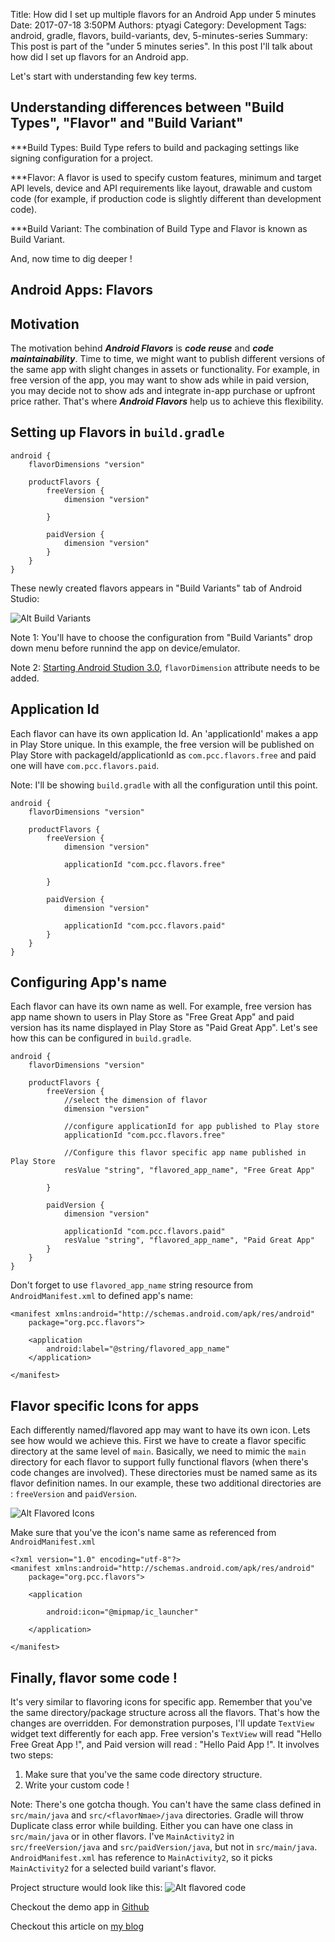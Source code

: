 Title: How did I set up multiple flavors for an Android App under 5 minutes
Date: 2017-07-18 3:50PM
Authors: ptyagi
Category: Development
Tags: android, gradle, flavors, build-variants, dev, 5-minutes-series
Summary: This post is part of the "under 5 minutes series". In this post I'll talk about how did I set up flavors for an Android app.

Let's start with understanding few key terms.

## Understanding differences between "Build Types", "Flavor" and "Build Variant"

***Build Types:
Build Type refers to build and packaging settings like signing configuration for a project.

***Flavor:
A flavor is used to specify custom features, minimum and target API levels, device and API requirements like layout, drawable and custom code (for example, if production code is slightly different than development code).

***Build Variant:
The combination of Build Type and Flavor is known as Build Variant.

And, now time to dig deeper !

## Android Apps: Flavors

## Motivation
The motivation behind ***Android Flavors*** is ***code reuse*** and ***code maintainability***.
Time to time, we might want to publish different versions of the same app with slight changes in
assets or functionality. For example, in free version of the app, you may want to show ads while in
paid version, you may decide not to show ads and integrate in-app purchase or upfront price rather.
That's where ***Android Flavors*** help us to achieve this flexibility.

## Setting up Flavors in `build.gradle`

```
android {
    flavorDimensions "version"

    productFlavors {
        freeVersion {
            dimension "version"

        }

        paidVersion {
            dimension "version"
        }
    }
}
```

These newly created flavors appears in "Build Variants" tab of Android Studio:

![Alt Build Variants](../images/flavors/build_variants_1.png)

Note 1: You'll have to choose the configuration from "Build Variants" drop down menu before runnind the app on device/emulator.

Note 2: [Starting Android Studion 3.0](https://developer.android.com/studio/build/gradle-plugin-3-0-0-migration.html?utm_source=android-studio#variant_aware),
 `flavorDimension` attribute needs to be added.

## Application Id
Each flavor can have its own application Id. An 'applicationId' makes a app in Play Store unique.
In this example, the free version will be published on Play Store with packageId/applicationId as `com.pcc.flavors.free`
and paid one will have `com.pcc.flavors.paid`.

Note: I'll be showing `build.gradle` with all the configuration until this point.

```
android {
    flavorDimensions "version"

    productFlavors {
        freeVersion {
            dimension "version"

            applicationId "com.pcc.flavors.free"

        }

        paidVersion {
            dimension "version"

            applicationId "com.pcc.flavors.paid"
        }
    }
}
```

## Configuring App's name
Each flavor can have its own name as well. For example, free version has app name shown to users
in Play Store as "Free Great App" and paid version has its name displayed in Play Store as "Paid Great App".
Let's see how this can be configured in `build.gradle`.

```
android {
    flavorDimensions "version"

    productFlavors {
        freeVersion {
            //select the dimension of flavor
            dimension "version"

            //configure applicationId for app published to Play store
            applicationId "com.pcc.flavors.free"

            //Configure this flavor specific app name published in Play Store
            resValue "string", "flavored_app_name", "Free Great App"

        }

        paidVersion {
            dimension "version"

            applicationId "com.pcc.flavors.paid"
            resValue "string", "flavored_app_name", "Paid Great App"
        }
    }
}
```
Don't forget to use `flavored_app_name` string resource from `AndroidManifest.xml` to defined app's name:
```
<manifest xmlns:android="http://schemas.android.com/apk/res/android"
    package="org.pcc.flavors">

    <application
        android:label="@string/flavored_app_name"
    </application>

</manifest>
```
## Flavor specific Icons for apps
Each differently named/flavored app may want to have its own icon. Lets see how would we achieve this.
First we have to create a flavor specific directory at the same level of `main`. Basically, we need to mimic
the `main` directory for each flavor to support fully functional flavors (when there's code changes are involved).
These directories must be named same as its flavor definition names. In our example, these two additional
directories are : `freeVersion` and `paidVersion`.

![Alt Flavored Icons](../images/flavors/flavored_icons.png)

Make sure that you've the icon's name same as referenced from `AndroidManifest.xml`
```
<?xml version="1.0" encoding="utf-8"?>
<manifest xmlns:android="http://schemas.android.com/apk/res/android"
    package="org.pcc.flavors">

    <application

        android:icon="@mipmap/ic_launcher"

    </application>

</manifest>
```

## Finally, flavor some code !
It's very similar to flavoring icons for specific app. Remember that you've the same directory/package
structure across all the flavors. That's how the changes are overridden.
For demonstration purposes, I'll update `TextView` widget text differently for each app. Free version's
`TextView` will read "Hello Free Great App !", and Paid version will read : "Hello Paid App !".
It involves two steps:
1. Make sure that you've the same code directory structure.
2. Write your custom code !

Note: There's one gotcha though. You can't have the same class defined in `src/main/java` and `src/<flavorNmae>/java` directories. Gradle will throw Duplicate class error while building. Either you can have one class in `src/main/java` or in other flavors. I've `MainActivity2` in `src/freeVersion/java` and `src/paidVersion/java`, but not in `src/main/java`. `AndroidManifest.xml` has reference to `MainActivity2`, so it picks `MainActivity2` for a selected build variant's flavor.

Project structure would look like this:
![Alt flavored code](../images/flavors/flavor_code.png)

Checkout the demo app in [Github](https://github.com/ptyagicodecamp/android-recipes/tree/develop/Flavors)

Checkout this article on [my blog](https://ptyagicodecamp.github.io/how-did-i-set-up-multiple-flavors-for-an-android-app-under-5-minutes.html)